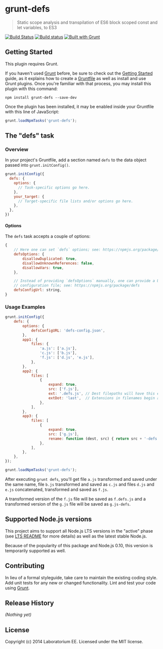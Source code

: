 # grunt-defs

> Static scope analysis and transpilation of ES6 block scoped const and let variables, to ES3

[![Build Status](https://travis-ci.org/EE/grunt-defs.svg?branch=master)](https://travis-ci.org/EE/grunt-defs)
[![Build status](https://ci.appveyor.com/api/projects/status/qy7mu03jtts47o46/branch/master?svg=true)](https://ci.appveyor.com/project/mgol/grunt-defs/branch/master)
[![Built with Grunt](https://cdn.gruntjs.com/builtwith.png)](http://gruntjs.com/)

## Getting Started
This plugin requires Grunt.

If you haven't used [Grunt](http://gruntjs.com/) before, be sure to check out the [Getting Started](http://gruntjs.com/getting-started) guide, as it explains how to create a [Gruntfile](http://gruntjs.com/sample-gruntfile) as well as install and use Grunt plugins. Once you're familiar with that process, you may install this plugin with this command:

```shell
npm install grunt-defs --save-dev
```

Once the plugin has been installed, it may be enabled inside your Gruntfile with this line of JavaScript:

```js
grunt.loadNpmTasks('grunt-defs');
```

## The "defs" task

### Overview
In your project's Gruntfile, add a section named `defs` to the data object passed into `grunt.initConfig()`.

```js
grunt.initConfig({
  defs: {
    options: {
      // Task-specific options go here.
    },
    your_target: {
      // Target-specific file lists and/or options go here.
    },
  },
})
```

#### Options

The `defs` task accepts a couple of options:

```js
{
    // Here one can set `defs` options; see: https://npmjs.org/package/defs
    defsOptions: {
        disallowDuplicated: true,
        disallowUnknownReferences: false,
        disallowVars: true,
    },

    // Instead of providing `defsOptions` manually, one can provide a URL to the `defs-config.json`
    // configuration file; see: https://npmjs.org/package/defs
    defsConfigUrl: string,
}
```

### Usage Examples

```js
grunt.initConfig({
    defs: {
        options: {
            defsConfigURL: 'defs-config.json',
        },
        app1: {
            files: {
                'a.js': ['a.js'],
                'c.js': ['b.js'],
                'f.js': ['d.js', 'e.js'],
            },
        },
        app2: {
            files: [
                {
                    expand: true,
                    src: ['f.js'],
                    ext: '.defs.js', // Dest filepaths will have this extension.
                    extDot: 'last',  // Extensions in filenames begin after the last dot
                },
            ],
        },
        app3: {
            files: [
                {
                    expand: true,
                    src: ['g.js'],
                    rename: function (dest, src) { return src + '-defs'; },
                },
            ],
        },
    },
});

grunt.loadNpmTasks('grunt-defs');
```

After executing `grunt defs`, you'll get file `a.js` transformed and saved under the same name, file `b.js`
transformed and saved as `c.js` and files `d.js` and `e.js` concatenated, transformed and saved as `f.js`.

A transformed version of the `f.js` file will be saved as `f.defs.js` and a transformed version of the `g.js` file will be saved as `g.js-defs`.

## Supported Node.js versions
This project aims to support all Node.js LTS versions in the "active" phase (see [LTS README](https://github.com/nodejs/LTS/blob/master/README.md) for more details) as well as the latest stable Node.js.

Because of the popularity of this package and Node.js 0.10, this version is temporarily supported as well.

## Contributing
In lieu of a formal styleguide, take care to maintain the existing coding style. Add unit tests for any new or changed functionality. Lint and test your code using [Grunt](http://gruntjs.com/).

## Release History
_(Nothing yet)_

## License
Copyright (c) 2014 Laboratorium EE. Licensed under the MIT license.
